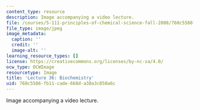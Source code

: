 ```yaml
---
content_type: resource
description: Image accompanying a video lecture.
file: /courses/5-111-principles-of-chemical-science-fall-2008/760c5586fb11cade668da30a3c850a6c_36.jpg
file_type: image/jpeg
image_metadata:
  caption: ''
  credit: ''
  image-alt: ''
learning_resource_types: []
license: https://creativecommons.org/licenses/by-nc-sa/4.0/
ocw_type: OCWImage
resourcetype: Image
title: 'Lecture 36: Biochemistry'
uid: 760c5586-fb11-cade-668d-a30a3c850a6c
---
```

Image accompanying a video lecture.